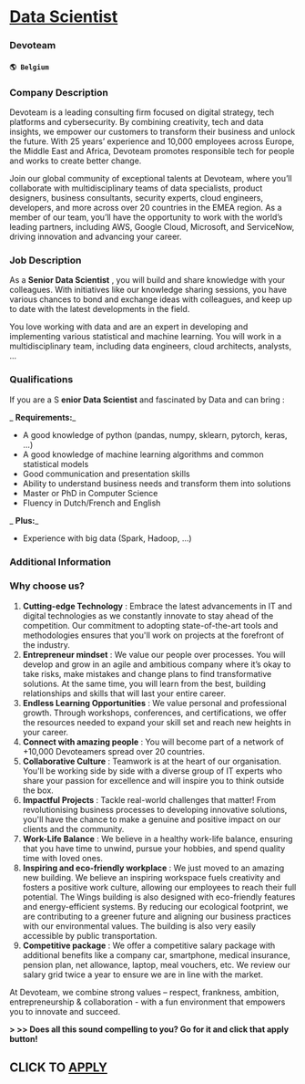 # [Data Scientist](https://www.remotewlb.com/apply/data-scientist-72723)  
### Devoteam  
#### `🌎 Belgium`  

### Company Description

Devoteam is a leading consulting firm focused on digital strategy, tech platforms and cybersecurity. By combining creativity, tech and data insights, we empower our customers to transform their business and unlock the future. With 25 years’ experience and 10,000 employees across Europe, the Middle East and Africa, Devoteam promotes responsible tech for people and works to create better change.

Join our global community of exceptional talents at Devoteam, where you’ll collaborate with multidisciplinary teams of data specialists, product designers, business consultants, security experts, cloud engineers, developers, and more across over 20 countries in the EMEA region. As a member of our team, you’ll have the opportunity to work with the world’s leading partners, including AWS, Google Cloud, Microsoft, and ServiceNow, driving innovation and advancing your career.

### Job Description

As a **Senior Data Scientist** , you will build and share knowledge with your colleagues. With initiatives like our knowledge sharing sessions, you have various chances to bond and exchange ideas with colleagues, and keep up to date with the latest developments in the field.

You love working with data and are an expert in developing and implementing various statistical and machine learning. You will work in a multidisciplinary team, including data engineers, cloud architects, analysts, ...

### Qualifications

If you are a S **enior Data Scientist** and fascinated by Data and can bring :

 _ **Requirements:**_

  * A good knowledge of python (pandas, numpy, sklearn, pytorch, keras, ...)
  * A good knowledge of machine learning algorithms and common statistical models
  * Good communication and presentation skills
  * Ability to understand business needs and transform them into solutions
  * Master or PhD in Computer Science
  * Fluency in Dutch/French and English

 _ **Plus:**_

  * Experience with big data (Spark, Hadoop, ...)

### Additional Information

### Why choose us?

  1.  **Cutting-edge Technology** : Embrace the latest advancements in IT and digital technologies as we constantly innovate to stay ahead of the competition. Our commitment to adopting state-of-the-art tools and methodologies ensures that you'll work on projects at the forefront of the industry.
  2.  **Entrepreneur mindset** : We value our people over processes. You will develop and grow in an agile and ambitious company where it’s okay to take risks, make mistakes and change plans to find transformative solutions. At the same time, you will learn from the best, building relationships and skills that will last your entire career.
  3.  **Endless Learning Opportunities** : We value personal and professional growth. Through workshops, conferences, and certifications, we offer the resources needed to expand your skill set and reach new heights in your career.
  4.  **Connect with amazing people** : You will become part of a network of +10,000 Devoteamers spread over 20 countries.
  5.  **Collaborative Culture** : Teamwork is at the heart of our organisation. You'll be working side by side with a diverse group of IT experts who share your passion for excellence and will inspire you to think outside the box.
  6.  **Impactful Projects** : Tackle real-world challenges that matter! From revolutionising business processes to developing innovative solutions, you'll have the chance to make a genuine and positive impact on our clients and the community.
  7.  **Work-Life Balance** : We believe in a healthy work-life balance, ensuring that you have time to unwind, pursue your hobbies, and spend quality time with loved ones.
  8.  **Inspiring and eco-friendly workplace** : We just moved to an amazing new building. We believe an inspiring workspace fuels creativity and fosters a positive work culture, allowing our employees to reach their full potential. The Wings building is also designed with eco-friendly features and energy-efficient systems. By reducing our ecological footprint, we are contributing to a greener future and aligning our business practices with our environmental values. The building is also very easily accessible by public transportation. 
  9. **Competitive package** : We offer a competitive salary package with additional benefits like a company car, smartphone, medical insurance, pension plan, net allowance, laptop, meal vouchers, etc. We review our salary grid twice a year to ensure we are in line with the market.

At Devoteam, we combine strong values – respect, frankness, ambition, entrepreneurship & collaboration - with a fun environment that empowers you to innovate and succeed.

 **> >> Does all this sound compelling to you? Go for it and click that apply button!**

  
## CLICK TO [APPLY](https://www.remotewlb.com/apply/data-scientist-72723)

